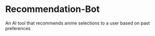 # Recommendation-Bot
An AI tool that recommends anime selections to a user based on past preferences
